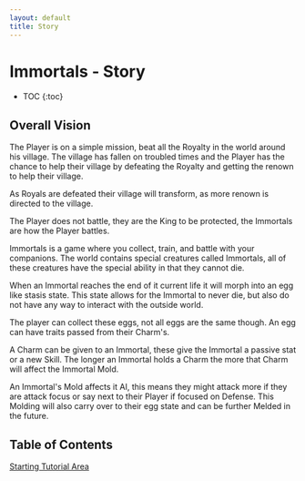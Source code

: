 ```yaml
---
layout: default
title: Story
---
```


# Immortals - Story

<!-- prettier-ignore -->
* TOC
{:toc}

## Overall Vision

The Player is on a simple mission, beat all the Royalty in the world around his village. The village has fallen on troubled times and the Player has the chance to help their village by defeating the Royalty and getting the renown to help their village.

As Royals are defeated their village will transform, as more renown is directed to the village.

The Player does not battle, they are the King to be protected, the Immortals are how the Player battles.

Immortals is a game where you collect, train, and battle with your companions. The world contains special creatures called Immortals, all of these creatures have the special ability in that they cannot die.

When an Immortal reaches the end of it current life it will morph into an egg like stasis state. This state allows for the Immortal to never die, but also do not have any way to interact with the outside world.

The player can collect these eggs, not all eggs are the same though. An egg can have traits passed from their Charm's.

A Charm can be given to an Immortal, these give the Immortal a passive stat or a new Skill. The longer an Immortal holds a Charm the more that Charm will affect the Immortal Mold.

An Immortal's Mold affects it AI, this means they might attack more if they are attack focus or say next to their Player if focused on Defense. This Molding will also carry over to their egg state and can be further Melded in the future.


## Table of Contents

<a href="/story/000_tutorial.html">Starting Tutorial Area</a>